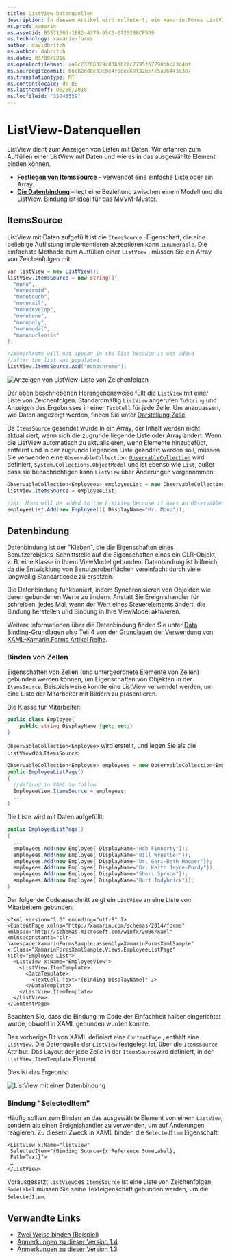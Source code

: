 ```yaml
---
title: ListView-Datenquellen
description: In diesem Artikel wird erläutert, wie Xamarin.Forms ListView mit Daten aufgefüllt und zum Binden von Daten mit einem ListView.
ms.prod: xamarin
ms.assetid: B5571660-1E82-4379-95C3-0725288CF5D9
ms.technology: xamarin-forms
author: davidbritch
ms.author: dabritch
ms.date: 03/08/2016
ms.openlocfilehash: aa9c23266329c03b3b28c7795f67290bbc23c4bf
ms.sourcegitcommit: 66682dd8e93c0e4f5dee69f32b5fc5a96443e307
ms.translationtype: MT
ms.contentlocale: de-DE
ms.lasthandoff: 06/08/2018
ms.locfileid: "35245539"
---
```

# <a name="listview-data-sources"></a>ListView-Datenquellen

ListView dient zum Anzeigen von Listen mit Daten. Wir erfahren zum Auffüllen einer ListView mit Daten und wie es in das ausgewählte Element binden können.

- **[Festlegen von ItemsSource](#ItemsSource)**  &ndash; verwendet eine einfache Liste oder ein Array.
- **[Die Datenbindung](#Data_Binding)**  &ndash; legt eine Beziehung zwischen einem Modell und die ListView. Bindung ist ideal für das MVVM-Muster.

## <a name="itemssource"></a>ItemsSource
ListView mit Daten aufgefüllt ist die `ItemsSource` -Eigenschaft, die eine beliebige Auflistung implementieren akzeptieren kann `IEnumerable`. Die einfachste Methode zum Auffüllen einer `ListView` , müssen Sie ein Array von Zeichenfolgen mit:

```csharp
var listView = new ListView();
listView.ItemsSource = new string[]{
  "mono",
  "monodroid",
  "monotouch",
  "monorail",
  "monodevelop",
  "monotone",
  "monopoly",
  "monomodal",
  "mononucleosis"
};

//monochrome will not appear in the list because it was added
//after the list was populated.
listView.ItemsSource.Add("monochrome");
```

![](data-and-databinding-images/itemssource-simple.png "Anzeigen von ListView-Liste von Zeichenfolgen")

Der oben beschriebenen Herangehensweise füllt die `ListView` mit einer Liste von Zeichenfolgen. Standardmäßig `ListView` angerufen `ToString` und Anzeigen des Ergebnisses in einer `TextCell` für jede Zeile. Um anzupassen, wie Daten angezeigt werden, finden Sie unter [Darstellung Zelle](~/xamarin-forms/user-interface/listview/customizing-cell-appearance.md).

Da `ItemsSource` gesendet wurde in ein Array, der Inhalt werden nicht aktualisiert, wenn sich die zugrunde liegende Liste oder Array ändert. Wenn die ListView automatisch zu aktualisieren, wenn Elemente hinzugefügt, entfernt und in der zugrunde liegenden Liste geändert werden soll, müssen Sie verwenden eine `ObservableCollection`. [`ObservableCollection`](https://developer.xamarin.com/api/type/System.Collections.ObjectModel.ObservableCollection%3CT%3E/) wird definiert, `System.Collections.ObjectModel` und ist ebenso wie `List`, außer dass sie benachrichtigen kann `ListView` über Änderungen vorgenommen:

```csharp
ObservableCollection<Employees> employeeList = new ObservableCollection<Employess>();
listView.ItemsSource = employeeList;

//Mr. Mono will be added to the ListView because it uses an ObservableCollection
employeeList.Add(new Employee(){ DisplayName="Mr. Mono"});
```

<a name="Data_Binding" />

## <a name="data-binding"></a>Datenbindung
Datenbindung ist der "Kleben", die die Eigenschaften eines Benutzerobjekts-Schnittstelle auf die Eigenschaften eines ein CLR-Objekt, z. B. eine Klasse in Ihrem ViewModel gebunden. Datenbindung ist hilfreich, da die Entwicklung von Benutzeroberflächen vereinfacht durch viele langweilig Standardcode zu ersetzen.

Die Datenbindung funktioniert, indem Synchronisieren von Objekten wie deren gebundenen Werte zu ändern. Anstatt Sie Ereignishandler für schreiben, jedes Mal, wenn der Wert eines Steuerelements ändert, die Bindung herstellen und Bindung in Ihre ViewModel aktivieren.

Weitere Informationen über die Datenbindung finden Sie unter [Data Binding-Grundlagen](~/xamarin-forms/xaml/xaml-basics/data-binding-basics.md) also Teil 4 von der [Grundlagen der Verwendung von XAML-Xamarin.Forms Artikel Reihe](~/xamarin-forms/xaml/xaml-basics/index.md).

### <a name="binding-cells"></a>Binden von Zellen
Eigenschaften von Zellen (und untergeordnete Elemente von Zellen) gebunden werden können, um Eigenschaften von Objekten in der `ItemsSource`. Beispielsweise konnte eine ListView verwendet werden, um eine Liste der Mitarbeiter mit Bildern zu präsentieren.

Die Klasse für Mitarbeiter:

```csharp
public class Employee{
    public string DisplayName {get; set;}
}
```

`ObservableCollection<Employee>` wird erstellt, und legen Sie als die `ListView`des `ItemsSource`:

```csharp
ObservableCollection<Employee> employees = new ObservableCollection<Employee>();
public EmployeeListPage()
{
  //defined in XAML to follow
  EmployeeView.ItemsSource = employees;
  ...
}
```

Die Liste wird mit Daten aufgefüllt:

```csharp
public EmployeeListPage()
{
  ...
  employees.Add(new Employee{ DisplayName="Rob Finnerty"});
  employees.Add(new Employee{ DisplayName="Bill Wrestler"});
  employees.Add(new Employee{ DisplayName="Dr. Geri-Beth Hooper"});
  employees.Add(new Employee{ DisplayName="Dr. Keith Joyce-Purdy"});
  employees.Add(new Employee{ DisplayName="Sheri Spruce"});
  employees.Add(new Employee{ DisplayName="Burt Indybrick"});
}
```

Der folgende Codeausschnitt zeigt ein `ListView` an eine Liste von Mitarbeitern gebunden:

```xaml
<?xml version="1.0" encoding="utf-8" ?>
<ContentPage xmlns="http://xamarin.com/schemas/2014/forms"
xmlns:x="http://schemas.microsoft.com/winfx/2006/xaml"
xmlns:constants="clr-namespace:XamarinFormsSample;assembly=XamarinFormsXamlSample"
x:Class="XamarinFormsXamlSample.Views.EmployeeListPage"
Title="Employee List">
  <ListView x:Name="EmployeeView">
    <ListView.ItemTemplate>
      <DataTemplate>
        <TextCell Text="{Binding DisplayName}" />
      </DataTemplate>
    </ListView.ItemTemplate>
  </ListView>
</ContentPage>
```

Beachten Sie, dass die Bindung im Code der Einfachheit halber eingerichtet wurde, obwohl in XAML gebunden wurden konnte.

Das vorherige Bit von XAML definiert eine `ContentPage` , enthält eine `ListView`. Die Datenquelle der `ListView` festgelegt ist, über die `ItemsSource` Attribut. Das Layout der jede Zeile in der `ItemsSource`wird definiert, in der `ListView.ItemTemplate` Element.

Dies ist das Ergebnis:

![](data-and-databinding-images/bound-data.png "ListView mit einer Datenbindung")

### <a name="binding-selecteditem"></a>Bindung "SelectedItem"

Häufig sollten zum Binden an das ausgewählte Element von einem `ListView`, sondern als einen Ereignishandler zu verwenden, um auf Änderungen reagieren. Zu diesem Zweck in XAML binden die `SelectedItem` Eigenschaft:

```xaml
<ListView x:Name="listView"
 SelectedItem="{Binding Source={x:Reference SomeLabel},
 Path=Text}">
 …
</ListView>
```

Vorausgesetzt `listView`des `ItemsSource` ist eine Liste von Zeichenfolgen, `SomeLabel` müssen Sie seine Texteigenschaft gebunden werden, um die `SelectedItem`.



## <a name="related-links"></a>Verwandte Links

- [Zwei Weise binden (Beispiel)](https://developer.xamarin.com/samples/xamarin-forms/UserInterface/ListView/SwitchEntryTwoBinding)
- [Anmerkungen zu dieser Version 1.4](http://forums.xamarin.com/discussion/35451/xamarin-forms-1-4-0-released/)
- [Anmerkungen zu dieser Version 1.3](http://forums.xamarin.com/discussion/29934/xamarin-forms-1-3-0-released/)
